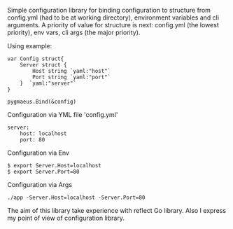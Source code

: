 Simple configuration library for binding configuration to structure from config.yml (had to be at working directory), environment variables and cli arguments.
A priority of value for structure is next: config.yml (the lowest priority), env vars, cli args (the major priority).

Using example:
~~~
var Config struct{
    Server struct {
        Host string `yaml:"host"`
        Port string `yaml:"port"`
    }  `yaml:"server"`
}

pygmaeus.Bind(&config)
~~~
Configuration via YML file 'config.yml'
~~~
server:
    host: localhost
    port: 80
~~~
Configuration via Env
~~~
$ export Server.Host=localhost
$ export Server.Port=80
~~~
Configuration via Args
~~~
./app -Server.Host=localhost -Server.Port=80
~~~


The aim of this library take experience with reflect Go library. Also I express my point of view of configuration library.

